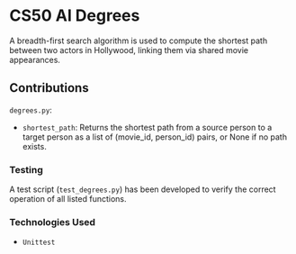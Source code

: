 # CS50 AI Degrees

A breadth-first search algorithm is used to compute the shortest path between two actors in Hollywood, linking them via shared movie appearances.

## Contributions

`degrees.py`:

- `shortest_path`: Returns the shortest path from a source person to a target person as a list of (movie_id, person_id) pairs, or None if no path exists.

### Testing

A test script (`test_degrees.py`) has been developed to verify the correct operation of all listed functions.

### Technologies Used

- `Unittest`

